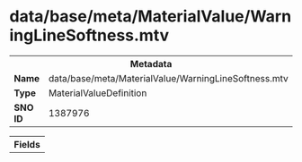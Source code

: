 <h1>data/base/meta/MaterialValue/WarningLineSoftness.mtv</h1><table><tr><th colspan="100%">Metadata</th></tr><tr><td><b>Name</b></td><td>data/base/meta/MaterialValue/WarningLineSoftness.mtv</td></tr><tr><td><b>Type</b></td><td>MaterialValueDefinition</td></tr><tr><td><b>SNO ID</b></td><td>1387976</td></tr></table>

<table><tr><th colspan="100%">Fields</th></tr></table>

